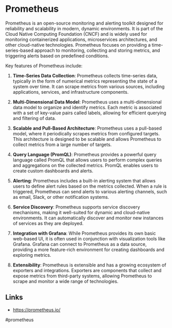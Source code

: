 # Prometheus

Prometheus is an open-source monitoring and alerting toolkit designed for reliability and scalability in modern, dynamic environments. It is part of the Cloud Native Computing Foundation (CNCF) and is widely used for monitoring containerized applications, microservices architectures, and other cloud-native technologies. Prometheus focuses on providing a time-series-based approach to monitoring, collecting and storing metrics, and triggering alerts based on predefined conditions.

Key features of Prometheus include:

1. __Time-Series Data Collection__: Prometheus collects time-series data, typically in the form of numerical metrics representing the state of a system over time. It can scrape metrics from various sources, including applications, services, and infrastructure components.

2. __Multi-Dimensional Data Model__: Prometheus uses a multi-dimensional data model to organize and identify metrics. Each metric is associated with a set of key-value pairs called labels, allowing for efficient querying and filtering of data.

3. __Scalable and Pull-Based Architecture__: Prometheus uses a pull-based model, where it periodically scrapes metrics from configured targets. This architecture is designed to be scalable and allows Prometheus to collect metrics from a large number of targets.

4. __Query Language (PromQL)__: Prometheus provides a powerful query language called PromQL that allows users to perform complex queries and aggregations on the collected metrics. PromQL enables users to create custom dashboards and alerts.

5. __Alerting__: Prometheus includes a built-in alerting system that allows users to define alert rules based on the metrics collected. When a rule is triggered, Prometheus can send alerts to various alerting channels, such as email, Slack, or other notification systems.

6. __Service Discovery__: Prometheus supports service discovery mechanisms, making it well-suited for dynamic and cloud-native environments. It can automatically discover and monitor new instances of services as they are deployed.

7. __Integration with Grafana__: While Prometheus provides its own basic web-based UI, it is often used in conjunction with visualization tools like Grafana. Grafana can connect to Prometheus as a data source, providing a more feature-rich environment for creating dashboards and exploring metrics.

8. __Extensibility__: Prometheus is extensible and has a growing ecosystem of exporters and integrations. Exporters are components that collect and expose metrics from third-party systems, allowing Prometheus to scrape and monitor a wide range of technologies.

## Links

* https://prometheus.io/

#prometheus
